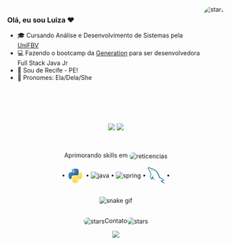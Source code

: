 <img align="right" alt="stars" height="250" style="border-radius:50px;" src="https://c.tenor.com/ViVV6oafqSUAAAAi/clouds-moon.gif">

### Olá, eu sou Luiza ♥
- :mortar_board: Cursando Análise e Desenvolvimento de Sistemas pela [UniFBV](https://www.wyden.com.br/unifbv)
- :computer: Fazendo o bootcamp da [Generation](https://brazil.generation.org/) para ser desenvolvedora Full Stack Java Jr
- :house_with_garden: Sou de Recife - PE!
- :feet: Pronomes: Ela/Dela/She
<br><br><br><br>

##

<br>

<div align="center">
  <img height="170em" src="https://github-readme-stats.vercel.app/api?username=M4ppu&theme=radical&include_all_commits=falsee&show_icons=true&count_private=true"/>
  <img height="170em" src="https://github-readme-stats.vercel.app/api/top-langs/?username=M4ppu&layout=compact&langs_count=7&theme=radical"/>
</div>

##

<div align="center">
<div style="display: inline_block"><br>
Aprimorando skills em <img align="center" alt="reticencias" height="20" style="border-radius:50px;" src="https://www.assefaz.org.br/portaldobeneficiario/public/images/reticencias_branco.gif">
<br><br>
• <img align="center" alt="python" height="40" width="40" src="https://raw.githubusercontent.com/devicons/devicon/master/icons/python/python-original.svg">
• <img align="center" alt="java" height="40" width="40" <img src="https://cdn.jsdelivr.net/gh/devicons/devicon/icons/java/java-original.svg" />
• <img align="center" alt="spring" height="40" width="40" src="https://cdn.jsdelivr.net/gh/devicons/devicon/icons/spring/spring-original.svg">
• <img align="center" alt="mysql" height="40" width="40" src="https://raw.githubusercontent.com/devicons/devicon/master/icons/mysql/mysql-original.svg">
•
<br>

##

![snake gif](https://github.com/M4ppu/M4ppu/blob/output/github-contribution-grid-snake.svg)

</div>

##

<div align="center"> 

<img align="center" alt="stars" height="30" style="border-radius:50px;" src="https://static.wixstatic.com/media/c525cf_8f90da3392914643af48aee39acd0307~mv2.gif">Contato<img align="center" alt="stars" height="30" style="border-radius:50px;" src="https://static.wixstatic.com/media/c525cf_8f90da3392914643af48aee39acd0307~mv2.gif">
  
  <a href="https://www.linkedin.com/in/luiza-lima-b1b348246/" target="_blank"><img src="https://img.shields.io/badge/-LinkedIn-%230077B5?style=for-the-badge&logo=linkedin&logoColor=white" target="_blank"></a>
  
</div>
